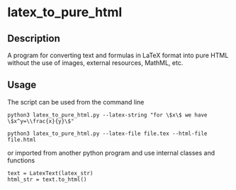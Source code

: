 # latex_to_pure_html

## Description

A program for converting text and formulas in LaTeX format into pure HTML without the use of images, external resources, MathML, etc.

## Usage

The script can be used from the command line 

    python3 latex_to_pure_html.py --latex-string "for \$x\$ we have \$x^y=\\frac{x}{y}\$"

    python3 latex_to_pure_html.py --latex-file file.tex --html-file file.html

or imported from another python program and use internal classes and functions

    text = LatexText(latex_str)
    html_str = text.to_html()